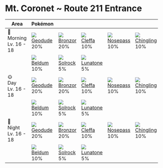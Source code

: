 # Mt. Coronet ~ Route 211 Entrance

Area                        | Pokémon                      | &nbsp;                       | &nbsp;                       | &nbsp;                        | &nbsp;                         | &nbsp;
---                         | ---                          | ---                          | ---                          | ---                           | ---                            | ---
🌅<br>Morning<br>Lv. 16 - 18 | ![][074]<br>[Geodude]<br>20% | ![][436]<br>[Bronzor]<br>20% | ![][173]<br>[Cleffa]<br>10%  | ![][299]<br>[Nosepass]<br>10% | ![][433]<br>[Chingling]<br>10% | ![][041]<br>[Zubat]<br>10%
&nbsp;                      | ![][374]<br>[Beldum]<br>10%  | ![][338]<br>[Solrock]<br>5%  | ![][337]<br>[Lunatone]<br>5% | &nbsp;                        | &nbsp;                         | &nbsp;
🌞<br>Day<br>Lv. 16 - 18     | ![][074]<br>[Geodude]<br>20% | ![][436]<br>[Bronzor]<br>20% | ![][173]<br>[Cleffa]<br>10%  | ![][299]<br>[Nosepass]<br>10% | ![][433]<br>[Chingling]<br>10% | ![][041]<br>[Zubat]<br>10%
&nbsp;                      | ![][374]<br>[Beldum]<br>10%  | ![][338]<br>[Solrock]<br>5%  | ![][337]<br>[Lunatone]<br>5% | &nbsp;                        | &nbsp;                         | &nbsp;
🌙<br>Night<br>Lv. 16 - 18   | ![][074]<br>[Geodude]<br>20% | ![][436]<br>[Bronzor]<br>20% | ![][173]<br>[Cleffa]<br>10%  | ![][299]<br>[Nosepass]<br>10% | ![][433]<br>[Chingling]<br>10% | ![][041]<br>[Zubat]<br>10%
&nbsp;                      | ![][374]<br>[Beldum]<br>10%  | ![][338]<br>[Solrock]<br>5%  | ![][337]<br>[Lunatone]<br>5% | &nbsp;                        | &nbsp;                         | &nbsp;

[Zubat]: ../../pokemons/041/
[Geodude]: ../../pokemons/074/
[Cleffa]: ../../pokemons/173/
[Nosepass]: ../../pokemons/299/
[Lunatone]: ../../pokemons/337/
[Solrock]: ../../pokemons/338/
[Beldum]: ../../pokemons/374/
[Chingling]: ../../pokemons/433/
[Bronzor]: ../../pokemons/436/
[041]: ../img/pokemon/041.png
[074]: ../img/pokemon/074.png
[173]: ../img/pokemon/173.png
[299]: ../img/pokemon/299.png
[337]: ../img/pokemon/337.png
[338]: ../img/pokemon/338.png
[374]: ../img/pokemon/374.png
[433]: ../img/pokemon/433.png
[436]: ../img/pokemon/436.png
